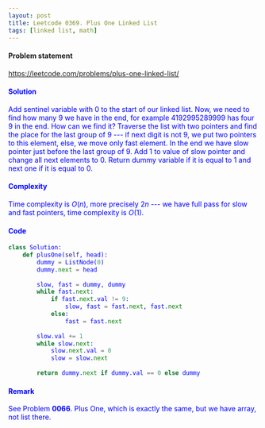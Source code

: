 ```yaml
---
layout: post
title: Leetcode 0369. Plus One Linked List
tags: [linked list, math]
---
```


#### Problem statement

<a href="https://leetcode.com/problems/plus-one-linked-list/"> <font color = blue>https://leetcode.com/problems/plus-one-linked-list/

#### Solution
Add sentinel variable with $0$ to the start of our linked list. Now, we need to find how many $9$ we have in the end, for example $4192995289999$ has four $9$ in the end. How can we find it? Traverse the list with two pointers and find the place for the last group of $9$ --- if next digit is not $9$, we put two pointers to this element, else, we move only fast element. In the end we have slow pointer just before the last group of $9$. Add $1$ to value of slow pointer and change all next elements to $0$. Return dummy variable if it is equal to $1$ and next one if it is equal to $0$.

#### Complexity
Time complexity is $O(n)$, more precisely $2n$ --- we have full pass for slow and fast pointers, time complexity is $O(1)$.

#### Code
```python
class Solution:
    def plusOne(self, head):
        dummy = ListNode(0)
        dummy.next = head
        
        slow, fast = dummy, dummy
        while fast.next:
            if fast.next.val != 9:
                slow, fast = fast.next, fast.next
            else:
                fast = fast.next
                
        slow.val += 1
        while slow.next:
            slow.next.val = 0
            slow = slow.next
        
        return dummy.next if dummy.val == 0 else dummy
```

#### Remark
See Problem **0066**. Plus One, which is exactly the same, but we have array, not list there.
